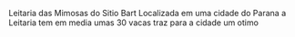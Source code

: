  Leitaria das Mimosas do Sitio Bart 
 Localizada em uma cidade do Parana a Leitaria tem em media umas 30 vacas traz para a cidade um otimo 
